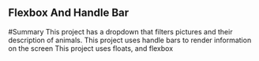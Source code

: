 ## Flexbox And Handle Bar
#Summary
This project has a dropdown that filters pictures and their description of animals.
This project uses handle bars to render information on the screen
This project uses floats, and flexbox

